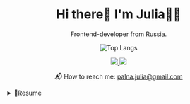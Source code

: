 

<div align='center'>
  <h1>Hi there👋 I'm Julia👩‍💻</h1> 

  <p>Frontend-developer from Russia.</p>

  ![Top Langs](https://github-readme-stats.vercel.app/api/top-langs/?username=JuliaPalna&hide_progress=true_private=true&theme=dark)

  <p>
    <a href="\https://codepen.io/juliapalna/" style="max-width:100px">
      <img src="https://img.shields.io/badge/Codepen-000000?style=for-the-badge&logo=codepen&logoColor=white" style="display: inline-block"/>
    </a> 
    <a href="https://codesandbox.io/u/palna.julia/">
      <img src="https://img.shields.io/badge/Codesandbox-000000?style=for-the-badge&logo=CodeSandbox&logoColor=white" style="max-width: 100%"/>
    </a>
  </p>

  <p>📬 How to reach me: <a href="mailto:palna.julia@gmail.com">palna.julia@gmail.com</a></p>
</div>

<details>
  <summary>📃Resume</summary>
    <h2>Technical Stack</h2>
    <ul>
      <li><span>JavaScript, React, TypeScript</span></li>
      <li><span>HTML, CSS, ES6, Sass/SCSS</span></li>
      <li><span>Webpack, Gulp</span></li>
      <li><span>Bootstrap, Chakra UI, Figma</span></li>
      <li><span>GitHub, Git</span></li>
    </ul>
  <h2>Experience</h2>
    <ul>
      <li>
        <span>💻 studying</span><br>
        <span>📆 2022 - moment</span><br>
        <span>✏️ I practice my skills</span>
      </li>
    </ul>
    <p>More: 
      <a href="https://nn.hh.ru/resume/ffa9822eff0bf23bd30039ed1f68345a61326a">
       <span>headhunter</span>
      </a>
    </p>
</details>


<!--
**JuliaPalna/JuliaPalna** is a ✨ _special_ ✨ repository because its `README.md` (this file) appears on your GitHub profile.

Here are some ideas to get you started:

- 🔭 I’m currently working on ...
- 🌱 I’m currently learning ...
- 👯 I’m looking to collaborate on ...
- 🤔 I’m looking for help with ...
- 💬 Ask me about ...
- 📫 How to reach me: ...
- 😄 Pronouns: ...
- ⚡ Fun fact: ...
-->
